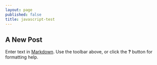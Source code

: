 ```yaml
---
layout: page
published: false
title: javascript-test
---
```

## A New Post

Enter text in [Markdown](http://daringfireball.net/projects/markdown/). Use the toolbar above, or click the **?** button for formatting help.
